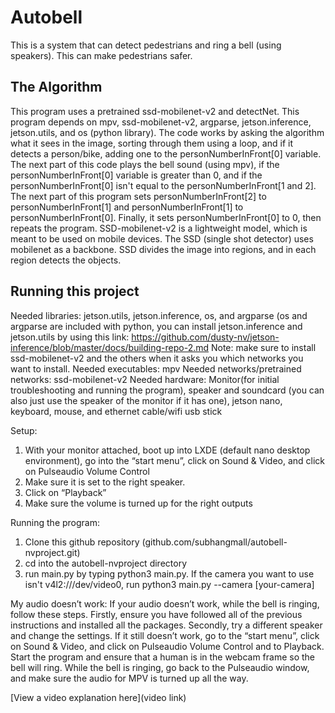 # Autobell

This is a system that can detect pedestrians and ring a bell (using speakers). This can make pedestrians safer.

## The Algorithm

This program uses a pretrained ssd-mobilenet-v2 and detectNet. This program depends on mpv, ssd-mobilenet-v2, argparse, jetson.inference, jetson.utils, and os (python library).  The code works by asking the algorithm what it sees in the image, sorting through them using a loop, and if it detects a person/bike, adding one to the personNumberInFront[0] variable. The next part of this code plays the bell sound (using mpv), if the personNumberInFront[0] variable is greater than 0, and if the personNumberInFront[0] isn't equal to the personNumberInFront[1 and 2]. The next part of this program sets personNumberInFront[2] to personNumberInFront[1] and personNumberInFront[1] to personNumberInFront[0]. Finally, it sets personNumberInFront[0] to 0, then repeats the program. SSD-mobilenet-v2 is a lightweight model, which is meant to be used on mobile devices. The SSD (single shot detector) uses mobilenet as a backbone. SSD divides the image into regions, and in each region detects the objects.

## Running this project

Needed libraries: jetson.utils, jetson.inference, os, and argparse (os and argparse are included with python, you can install jetson.inference and jetson.utils by using this link: https://github.com/dusty-nv/jetson-inference/blob/master/docs/building-repo-2.md Note: make sure to install ssd-mobilenet-v2 and the others when it asks you which networks you want to install.
Needed executables: mpv 
Needed networks/pretrained networks: ssd-mobilenet-v2
Needed hardware: Monitor(for initial troubleshooting and running the program), speaker and soundcard (you can also just use the speaker of the monitor if it has one), jetson nano, keyboard, mouse, and ethernet cable/wifi usb stick

Setup:

1. With your monitor attached, boot up into LXDE (default nano desktop environment), go into the “start menu”, click on Sound & Video, and click on Pulseaudio Volume Control
2. Make sure it is set to the right speaker.
3. Click on “Playback”
4. Make sure the volume is turned up for the right outputs

Running the program: 

1. Clone this github repository (github.com/subhangmall/autobell-nvproject.git)
2. cd into the autobell-nvproject directory
3. run main.py by typing python3 main.py. If the camera you want to use isn't v4l2:///dev/video0, run python3 main.py --camera [your-camera]

My audio doesn’t work:
If your audio doesn’t work, while the bell is ringing, follow these steps. Firstly, ensure you have followed all of the previous instructions and installed all the packages. Secondly, try a different speaker and change the settings. If it still doesn’t work, go to the “start menu”, click on Sound & Video, and click on Pulseaudio Volume Control and to Playback. Start the program and ensure that a human is in the webcam frame so the bell will ring. While the bell is ringing, go back to the Pulseaudio window, and make sure the audio for MPV is turned up all the way.


[View a video explanation here](video link)
